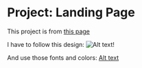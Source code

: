 # Project: Landing Page

This project is from [this page](https://www.theodinproject.com/lessons/foundations-landing-page.)

I have to follow this design:
![Alt text](https://cdn.statically.io/gh/TheOdinProject/curriculum/81a5d553f4073e593d23a6ab00d50eef8620796d/foundations/html_css/project/imgs/01.png)!

And use those fonts and colors:
[Alt text](https://cdn.statically.io/gh/TheOdinProject/curriculum/81a5d553f4073e593d23a6ab00d50eef8620796d/foundations/html_css/project/imgs/02.png)
